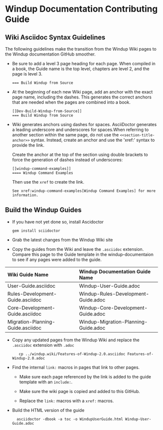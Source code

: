 # Windup Documentation Contributing Guide

## Wiki Asciidoc Syntax Guidelines

The following guidelines make the transition from the Windup Wiki pages to the Windup documentation GitHub smoother.

*   Be sure to add a level 3 page heading for each page. When compiled in a book, the Guide name is the top level, chapters are level 2, and the page is level  3.

        === Build Windup from Source

*   At the beginning of each new Wiki page, add an anchor with the exact page name, including the dashes. This generates the correct anchors that are needed when the pages are combined into a book.

        [[Dev-Build-Windup-from-Source]]
        === Build Windup from Source

*   Wiki generates anchors using dashes for spaces. AsciiDoctor generates a leading underscore and underscores for spaces.When referring to another section within the same page, do not use the `<<section-title-anchor>>` syntax. Instead, create an anchor and use the 'xref:' syntax to provide the link. 

    Create the anchor at the top of the section using double brackets to force the generation of dashes instead of underscores:

        [[windup-command-examples]]
        ==== Windup Command Examples

    Then use the `xref` to create the link.

        See xref:windup-command-examples[Windup Command Examples] for more information.
    

## Build the Windup Guides

*   If you have not yet done so, install Ascidoctor

        gem install sciidoctor

*   Grab the latest changes from the Windup Wiki site
 
   * Copy the guides from the Wiki and leave the `.asciidoc` extension. Compare this page to the Guide template in the windup-documentaion to see if any pages were added to the guide.
   
   | **Wiki Guide Name** | **Windup Documentation Guide Name** |
   |:-------------|:-------------|
   | User-Guide.asciidoc | Windup-User-Guide.adoc |
   | Rules-Development-Guide.asciidoc | Windup-Rules-Development-Guide.adoc |
   | Core-Development-Guide.asciidoc | Windup-Core-Development-Guide.adoc |
   | Migration-Planning-Guide.asciidoc | Windup-Migration-Planning-Guide.adoc |
   

   * Copy any updated pages from the Windup Wiki and replace the `.asciidoc` extension with `.adoc`

            cp ../windup.wiki/Features-of-Windup-2.0.asciidoc Features-of-Windup-2.0.adoc
            
   * Find the internal `link:` macros in pages that link to other pages.

      * Make sure each page referenced by the link is added to the guide template with an `include:`.

      * Make sure the wiki page is copied and added to this GitHub.

      * Replace the `link:` macros with a `xref:` macros.
      

* Build the HTML version of the guide

        asciidoctor -dbook -a toc -o WindupUserGuide.html Windup-User-Guide.adoc

